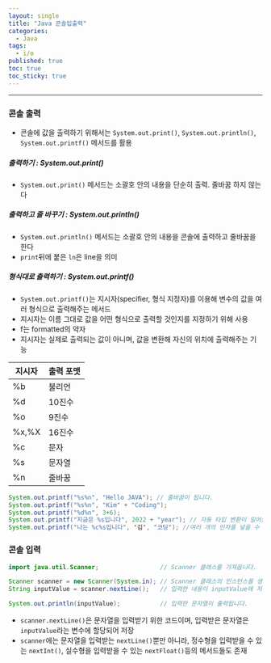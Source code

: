```yaml
---
layout: single
title: "Java 콘솔입출력"
categories:
  - Java
tags:
  - i/o
published: true
toc: true
toc_sticky: true
---
```

----

### 콘솔 출력
- 콘솔에 값을 출력하기 위해서는 `System.out.print()`, `System.out.println()`, `System.out.printf()` 메서드를 활용

##### 출력하기 : System.out.print()
- `System.out.print()` 메서드는 소괄호 안의 내용을 단순히 출력. 줄바꿈 하지 않는다

##### 출력하고 줄 바꾸기 : System.out.println()
- `System.out.println()` 메서드는 소괄호 안의 내용을 콘솔에 출력하고 줄바꿈을 한다
- `print`뒤에 붙은 `ln`은 line을 의미

##### 형식대로 출력하기 : System.out.printf()
- `System.out.printf()`는 지시자(specifier, 형식 지정자)를 이용해 변수의 값을 여러 형식으로 출력해주는 메서드
- 지시자는 이름 그대로 값을 어떤 형식으로 출력할 것인지를 지정하기 위해 사용
- f는 formatted의 약자
- 지시자는 실제로 출력되는 값이 아니며, 값을 변환해 자신의 위치에 출력해주는 기능

| 지시자 | 출력 포맷 |
| ------ | --------- |
| %b     | 불리언    |
| %d     | 10진수    |
| %o     | 9진수     |
| %x,%X  | 16진수    |
| %c     | 문자      |
| %s     | 문자열    |
| %n     | 줄바꿈    |

```java
System.out.printf("%s%n", "Hello JAVA"); // 줄바꿈이 됩니다.
System.out.printf("%s%n", "Kim" + "Coding");
System.out.printf("%d%n", 3+6); 
System.out.printf("지금은 %s입니다", 2022 + "year"); // 자동 타입 변환이 일어납니다.
System.out.printf("나는 %c%s입니다", '김', "코딩"); //여러 개의 인자를 넣을 수 있습니다.
```

### 콘솔 입력

```java
import java.util.Scanner;                 // Scanner 클래스를 가져옵니다.

Scanner scanner = new Scanner(System.in); // Scanner 클래스의 인스턴스를 생성합니다.
String inputValue = scanner.nextLine();   // 입력한 내용이 inputValue에 저장됩니다.

System.out.println(inputValue);           // 입력한 문자열이 출력됩니다.
```

-  `scanner.nextLine()`은 문자열을 입력받기 위한 코드이며, 입력받은 문자열은 `inputValue`라는 변수에 할당되어 저장
- `scanner`에는 문자열을 입력받는 `nextLine()`뿐만 아니라, 정수형을 입력받을 수 있는 `nextInt()`, 실수형을 입력받을 수 있는 `nextFloat()`등의 메서드들도 존재